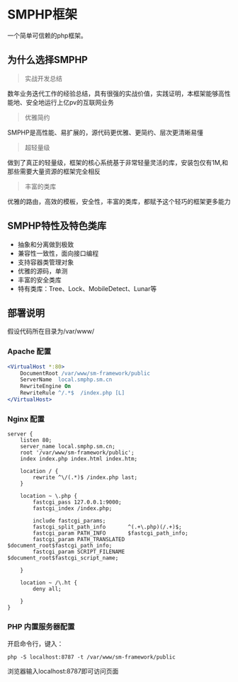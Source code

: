 # SMPHP框架
一个简单可信赖的php框架。

## 为什么选择SMPHP
> 实战开发总结  

数年业务迭代工作的经验总结，具有很强的实战价值，实践证明，本框架能够高性能地、安全地运行上亿pv的互联网业务

> 优雅简约  

SMPHP是高性能、易扩展的，源代码更优雅、更简约、层次更清晰易懂

> 超轻量级  

做到了真正的轻量级，框架的核心系统基于非常轻量灵活的库，安装包仅有1M,和那些需要大量资源的框架完全相反

> 丰富的类库  

优雅的路由，高效的模板，安全性，丰富的类库，都赋予这个轻巧的框架更多能力


## SMPHP特性及特色类库
- 抽象和分离做到极致
- 兼容性一致性，面向接口编程
- 支持容器类管理对象
- 优雅的源码，单测
- 丰富的安全类库
- 特有类库：Tree、Lock、MobileDetect、Lunar等

## 部署说明

假设代码所在目录为/var/www/

### Apache 配置

``` apache
<VirtualHost *:80>
    DocumentRoot /var/www/sm-framework/public
    ServerName  local.smphp.sm.cn
    RewriteEngine On
    RewriteRule ^/.*$  /index.php [L]
</VirtualHost>
```

### Nginx 配置

``` nginx
server {
    listen 80;
    server_name local.smphp.sm.cn;
    root '/var/www/sm-framework/public';
    index index.php index.html index.htm;

    location / {
        rewrite ^\/(.*)$ /index.php last;
    }

    location ~ \.php {
        fastcgi_pass 127.0.0.1:9000;
        fastcgi_index /index.php;

        include fastcgi_params;
        fastcgi_split_path_info       ^(.+\.php)(/.+)$;
        fastcgi_param PATH_INFO       $fastcgi_path_info;
        fastcgi_param PATH_TRANSLATED $document_root$fastcgi_path_info;
        fastcgi_param SCRIPT_FILENAME $document_root$fastcgi_script_name;
    
    }

    location ~ /\.ht {
        deny all;
    
    }
}
```

### PHP 内置服务器配置
开启命令行，键入：
``` linux
php -S localhost:8787 -t /var/www/sm-framework/public
```
浏览器输入localhost:8787即可访问页面
